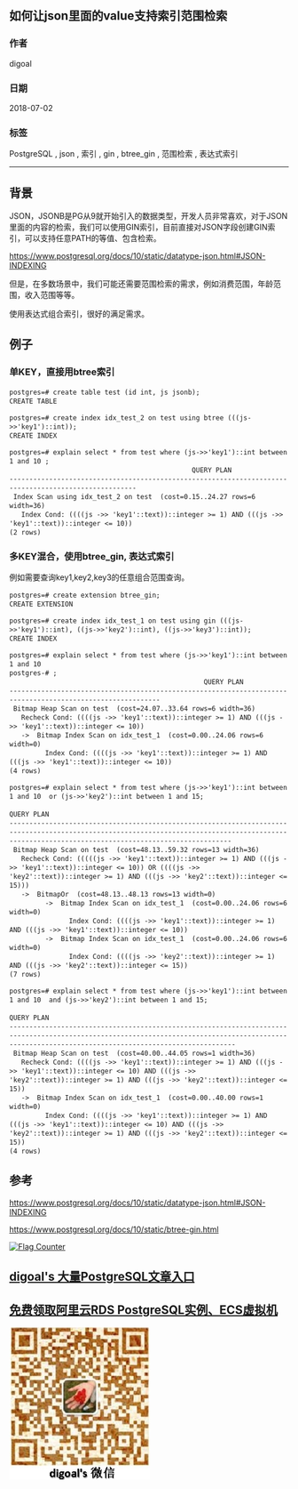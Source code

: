 ## 如何让json里面的value支持索引范围检索  
                                                             
### 作者                                                             
digoal                                                             
                                                             
### 日期                                                             
2018-07-02                                                           
                                                             
### 标签                                                             
PostgreSQL , json , 索引 , gin , btree_gin , 范围检索 , 表达式索引      
                                                             
----                                                             
                                                             
## 背景     
JSON，JSONB是PG从9就开始引入的数据类型，开发人员非常喜欢，对于JSON里面的内容的检索，我们可以使用GIN索引，目前直接对JSON字段创建GIN索引，可以支持任意PATH的等值、包含检索。  
  
https://www.postgresql.org/docs/10/static/datatype-json.html#JSON-INDEXING  
  
但是，在多数场景中，我们可能还需要范围检索的需求，例如消费范围，年龄范围，收入范围等等。  
  
使用表达式组合索引，很好的满足需求。  
  
## 例子
  
### 单KEY，直接用btree索引  
```  
postgres=# create table test (id int, js jsonb);  
CREATE TABLE  
```  
  
  
```  
postgres=# create index idx_test_2 on test using btree (((js->>'key1')::int));  
CREATE INDEX  
```  
  
```  
postgres=# explain select * from test where (js->>'key1')::int between 1 and 10 ;  
                                              QUERY PLAN                                                
------------------------------------------------------------------------------------------------------  
 Index Scan using idx_test_2 on test  (cost=0.15..24.27 rows=6 width=36)  
   Index Cond: ((((js ->> 'key1'::text))::integer >= 1) AND (((js ->> 'key1'::text))::integer <= 10))  
(2 rows)  
```  
### 多KEY混合，使用btree_gin, 表达式索引  
例如需要查询key1,key2,key3的任意组合范围查询。  
  
  
```  
postgres=# create extension btree_gin;  
CREATE EXTENSION  
```  
  
```  
postgres=# create index idx_test_1 on test using gin (((js->>'key1')::int), ((js->>'key2')::int), ((js->>'key3')::int));  
CREATE INDEX  
```  
  
```  
postgres=# explain select * from test where (js->>'key1')::int between 1 and 10   
postgres-# ;  
                                                 QUERY PLAN                                                   
------------------------------------------------------------------------------------------------------------  
 Bitmap Heap Scan on test  (cost=24.07..33.64 rows=6 width=36)  
   Recheck Cond: ((((js ->> 'key1'::text))::integer >= 1) AND (((js ->> 'key1'::text))::integer <= 10))  
   ->  Bitmap Index Scan on idx_test_1  (cost=0.00..24.06 rows=6 width=0)  
         Index Cond: ((((js ->> 'key1'::text))::integer >= 1) AND (((js ->> 'key1'::text))::integer <= 10))  
(4 rows)  
```  
  
```  
postgres=# explain select * from test where (js->>'key1')::int between 1 and 10  or (js->>'key2')::int between 1 and 15;  
                                                                                             QUERY PLAN                                                                                               
----------------------------------------------------------------------------------------------------------------------------------------------------------------------------------------------------  
 Bitmap Heap Scan on test  (cost=48.13..59.32 rows=13 width=36)  
   Recheck Cond: (((((js ->> 'key1'::text))::integer >= 1) AND (((js ->> 'key1'::text))::integer <= 10)) OR ((((js ->> 'key2'::text))::integer >= 1) AND (((js ->> 'key2'::text))::integer <= 15)))  
   ->  BitmapOr  (cost=48.13..48.13 rows=13 width=0)  
         ->  Bitmap Index Scan on idx_test_1  (cost=0.00..24.06 rows=6 width=0)  
               Index Cond: ((((js ->> 'key1'::text))::integer >= 1) AND (((js ->> 'key1'::text))::integer <= 10))  
         ->  Bitmap Index Scan on idx_test_1  (cost=0.00..24.06 rows=6 width=0)  
               Index Cond: ((((js ->> 'key2'::text))::integer >= 1) AND (((js ->> 'key2'::text))::integer <= 15))  
(7 rows)  
```  
  
```  
postgres=# explain select * from test where (js->>'key1')::int between 1 and 10  and (js->>'key2')::int between 1 and 15;  
                                                                                             QUERY PLAN                                                                                                
-----------------------------------------------------------------------------------------------------------------------------------------------------------------------------------------------------  
 Bitmap Heap Scan on test  (cost=40.00..44.05 rows=1 width=36)  
   Recheck Cond: ((((js ->> 'key1'::text))::integer >= 1) AND (((js ->> 'key1'::text))::integer <= 10) AND (((js ->> 'key2'::text))::integer >= 1) AND (((js ->> 'key2'::text))::integer <= 15))  
   ->  Bitmap Index Scan on idx_test_1  (cost=0.00..40.00 rows=1 width=0)  
         Index Cond: ((((js ->> 'key1'::text))::integer >= 1) AND (((js ->> 'key1'::text))::integer <= 10) AND (((js ->> 'key2'::text))::integer >= 1) AND (((js ->> 'key2'::text))::integer <= 15))  
(4 rows)  
```  
  
## 参考  
https://www.postgresql.org/docs/10/static/datatype-json.html#JSON-INDEXING  
  
https://www.postgresql.org/docs/10/static/btree-gin.html  
  
  
<a rel="nofollow" href="http://info.flagcounter.com/h9V1"  ><img src="http://s03.flagcounter.com/count/h9V1/bg_FFFFFF/txt_000000/border_CCCCCC/columns_2/maxflags_12/viewers_0/labels_0/pageviews_0/flags_0/"  alt="Flag Counter"  border="0"  ></a>  
  
  
  
  
  
  
## [digoal's 大量PostgreSQL文章入口](https://github.com/digoal/blog/blob/master/README.md "22709685feb7cab07d30f30387f0a9ae")
  
  
## [免费领取阿里云RDS PostgreSQL实例、ECS虚拟机](https://free.aliyun.com/ "57258f76c37864c6e6d23383d05714ea")
  
  
![digoal's weixin](../pic/digoal_weixin.jpg "f7ad92eeba24523fd47a6e1a0e691b59")
  
